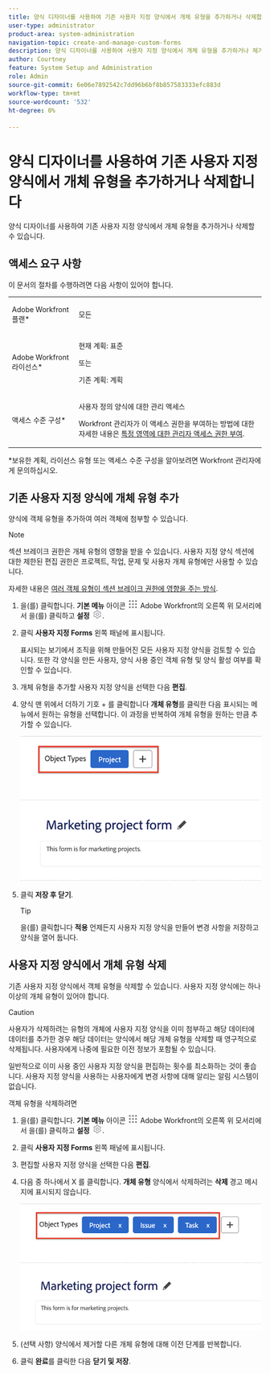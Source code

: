 ```yaml
---
title: 양식 디자이너를 사용하여 기존 사용자 지정 양식에서 개체 유형을 추가하거나 삭제합니다
user-type: administrator
product-area: system-administration
navigation-topic: create-and-manage-custom-forms
description: 양식 디자이너를 사용하여 사용자 지정 양식에서 개체 유형을 추가하거나 제거할 수 있습니다.
author: Courtney
feature: System Setup and Administration
role: Admin
source-git-commit: 6e06e7892542c7dd96b6bf8b857583333efc883d
workflow-type: tm+mt
source-wordcount: '532'
ht-degree: 0%

---
```



# 양식 디자이너를 사용하여 기존 사용자 지정 양식에서 개체 유형을 추가하거나 삭제합니다

양식 디자이너를 사용하여 기존 사용자 지정 양식에서 개체 유형을 추가하거나 삭제할 수 있습니다.

## 액세스 요구 사항

이 문서의 절차를 수행하려면 다음 사항이 있어야 합니다.

<table style="table-layout:auto"> 
 <col> 
 <col> 
 <tbody> 
  <tr data-mc-conditions=""> 
   <td role="rowheader"> <p>Adobe Workfront 플랜*</p> </td> 
   <td>모든</td> 
  </tr> 
  <tr> 
   <td role="rowheader">Adobe Workfront 라이선스*</td> 
   <td>
   <p>현재 계획: 표준</p>
   <p>또는</p>
   <p>기존 계획: 계획</p></td> 
  </tr> 
  <tr data-mc-conditions=""> 
   <td role="rowheader">액세스 수준 구성*</td> 
   <td><p>사용자 정의 양식에 대한 관리 액세스</p> <p>Workfront 관리자가 이 액세스 권한을 부여하는 방법에 대한 자세한 내용은 <a href="/help/quicksilver/administration-and-setup/add-users/configure-and-grant-access/grant-users-admin-access-certain-areas.md" class="MCXref xref">특정 영역에 대한 관리자 액세스 권한 부여</a>.</p></td> 
  </tr>  
 </tbody> 
</table>

&#42;보유한 계획, 라이선스 유형 또는 액세스 수준 구성을 알아보려면 Workfront 관리자에게 문의하십시오.

## 기존 사용자 지정 양식에 개체 유형 추가

양식에 객체 유형을 추가하여 여러 객체에 첨부할 수 있습니다.

>[!NOTE]
>
>섹션 브레이크 권한은 개체 유형의 영향을 받을 수 있습니다. 사용자 지정 양식 섹션에 대한 제한된 편집 권한은 프로젝트, 작업, 문제 및 사용자 개체 유형에만 사용할 수 있습니다.
>
>자세한 내용은 [여러 객체 유형이 섹션 브레이크 권한에 영향을 주는 방식](/help/quicksilver/administration-and-setup/customize-workfront/create-manage-custom-forms/form-designer/design-a-form/organize-a-form.md#how-multiple-object-types-can-affect-section-break-permissions).


1. 을(를) 클릭합니다. **기본 메뉴** 아이콘 ![](assets/main-menu-icon.png) Adobe Workfront의 오른쪽 위 모서리에서 을(를) 클릭하고 **설정** ![](assets/gear-icon-settings.png).

1. 클릭 **사용자 지정 Forms** 왼쪽 패널에 표시됩니다.

   표시되는 보기에서 조직을 위해 만들어진 모든 사용자 지정 양식을 검토할 수 있습니다. 또한 각 양식을 만든 사용자, 양식 사용 중인 객체 유형 및 양식 활성 여부를 확인할 수 있습니다.

1. 개체 유형을 추가할 사용자 지정 양식을 선택한 다음 **편집**.

1. 양식 맨 위에서 더하기 기호 + 를 클릭합니다 **개체 유형**&#x200B;를 클릭한 다음 표시되는 메뉴에서 원하는 유형을 선택합니다. 이 과정을 반복하여 개체 유형을 원하는 만큼 추가할 수 있습니다.

   ![](assets/add-new-object.png)

1. 클릭 **저장 후 닫기**.

   >[!TIP]
   >
   >을(를) 클릭합니다 **적용** 언제든지 사용자 지정 양식을 만들어 변경 사항을 저장하고 양식을 열어 둡니다.

## 사용자 지정 양식에서 개체 유형 삭제

기존 사용자 지정 양식에서 객체 유형을 삭제할 수 있습니다. 사용자 지정 양식에는 하나 이상의 개체 유형이 있어야 합니다.

>[!CAUTION]
>
>사용자가 삭제하려는 유형의 개체에 사용자 지정 양식을 이미 첨부하고 해당 데이터에 데이터를 추가한 경우 해당 데이터는 양식에서 해당 개체 유형을 삭제할 때 영구적으로 삭제됩니다. 사용자에게 나중에 필요한 이전 정보가 포함될 수 있습니다.
>
>일반적으로 이미 사용 중인 사용자 지정 양식을 편집하는 횟수를 최소화하는 것이 좋습니다. 사용자 지정 양식을 사용하는 사용자에게 변경 사항에 대해 알리는 알림 시스템이 없습니다.

객체 유형을 삭제하려면

1. 을(를) 클릭합니다. **기본 메뉴** 아이콘 ![](assets/main-menu-icon.png) Adobe Workfront의 오른쪽 위 모서리에서 을(를) 클릭하고 **설정** ![](assets/gear-icon-settings.png).

1. 클릭 **사용자 지정 Forms** 왼쪽 패널에 표시됩니다.
1. 편집할 사용자 지정 양식을 선택한 다음 **편집**.
1. 다음 중 하나에서 X 를 클릭합니다. **개체 유형** 양식에서 삭제하려는 **삭제** 경고 메시지에 표시되지 않습니다.

   ![](assets/delete-object-types.png)

1. (선택 사항) 양식에서 제거할 다른 개체 유형에 대해 이전 단계를 반복합니다.
1. 클릭 **완료**&#x200B;를 클릭한 다음 **닫기 및 저장**.
